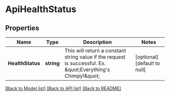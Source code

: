 # ApiHealthStatus

## Properties
Name | Type | Description | Notes
------------ | ------------- | ------------- | -------------
**HealthStatus** | **string** | This will return a constant string value if the request is successful. Ex. \&quot;Everything&#39;s Chimpy!\&quot; | [optional] [default to null]

[[Back to Model list]](../README.md#documentation-for-models) [[Back to API list]](../README.md#documentation-for-api-endpoints) [[Back to README]](../README.md)


